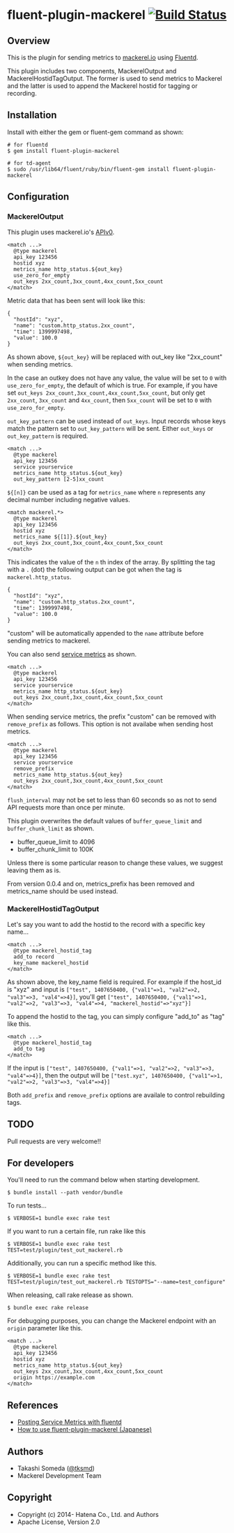 # fluent-plugin-mackerel [![Build Status](https://travis-ci.org/mackerelio/fluent-plugin-mackerel.png?branch=master)](https://travis-ci.org/mackerelio/fluent-plugin-mackerel)

## Overview

This is the plugin for sending metrics to [mackerel.io](http://mackerel.io/) using [Fluentd](http://fluentd.org).

This plugin includes two components, MackerelOutput and MackerelHostidTagOutput. The former is used to send metrics to Mackerel and the latter is used to append the Mackerel hostid for tagging or recording.

## Installation

Install with either the gem or fluent-gem command as shown:

```
# for fluentd
$ gem install fluent-plugin-mackerel

# for td-agent
$ sudo /usr/lib64/fluent/ruby/bin/fluent-gem install fluent-plugin-mackerel
```

## Configuration

### MackerelOutput

This plugin uses mackerel.io's [APIv0](https://mackerel.io/api-docs/).
```
<match ...>
  @type mackerel
  api_key 123456
  hostid xyz
  metrics_name http_status.${out_key}
  use_zero_for_empty
  out_keys 2xx_count,3xx_count,4xx_count,5xx_count
</match>
```

Metric data that has been sent will look like this:
```
{
  "hostId": "xyz",
  "name": "custom.http_status.2xx_count",
  "time": 1399997498,
  "value": 100.0
}
```
As shown above, `${out_key}` will be replaced with out_key like "2xx_count" when sending metrics.

In the case an outkey does not have any value, the value will be set to `0` with `use_zero_for_empty`, the default of which is true.
For example, if you have set `out_keys 2xx_count,3xx_count,4xx_count,5xx_count`, but only get `2xx_count`, `3xx_count` and `4xx_count`, then `5xx_count` will be set to `0` with `use_zero_for_empty`.

`out_key_pattern` can be used instead of `out_keys`. Input records whose keys match the pattern set to `out_key_pattern` will be sent. Either `out_keys` or `out_key_pattern` is required.

```
<match ...>
  @type mackerel
  api_key 123456
  service yourservice
  metrics_name http_status.${out_key}
  out_key_pattern [2-5]xx_count
```

`${[n]}` can be used as a tag for `metrics_name` where `n` represents any decimal number including negative values.

```
<match mackerel.*>
  @type mackerel
  api_key 123456
  hostid xyz
  metrics_name ${[1]}.${out_key}
  out_keys 2xx_count,3xx_count,4xx_count,5xx_count
</match>
```

This indicates the value of the `n` th index of the array. By splitting the tag with a `.` (dot) the following output can be got when the tag is `mackerel.http_status`.
```
{
  "hostId": "xyz",
  "name": "custom.http_status.2xx_count",
  "time": 1399997498,
  "value": 100.0
}
```
"custom" will be automatically appended to the `name` attribute before sending metrics to mackerel.

You can also send [service metrics](http://help.mackerel.io/entry/spec/api/v0#service-metric-value-post) as shown.
```
<match ...>
  @type mackerel
  api_key 123456
  service yourservice
  metrics_name http_status.${out_key}
  out_keys 2xx_count,3xx_count,4xx_count,5xx_count
</match>
```

When sending service metrics, the prefix "custom" can be removed with `remove_prefix` as follows.
This option is not availabe when sending host metrics.

```
<match ...>
  @type mackerel
  api_key 123456
  service yourservice
  remove_prefix
  metrics_name http_status.${out_key}
  out_keys 2xx_count,3xx_count,4xx_count,5xx_count
</match>
```

`flush_interval` may not be set to less than 60 seconds so as not to send API requests more than once per minute.

This plugin overwrites the default values of `buffer_queue_limit` and `buffer_chunk_limit` as shown.

* buffer_queue_limit to 4096
* buffer_chunk_limit to 100K

Unless there is some particular reason to change these values, we suggest leaving them as is.

From version 0.0.4 and on, metrics_prefix has been removed and metrics_name should be used instead.

### MackerelHostidTagOutput

Let's say you want to add the hostid to the record with a specific key name...
```
<match ...>
  @type mackerel_hostid_tag
  add_to record
  key_name mackerel_hostid
</match>
```
As shown above, the key_name field is required. For example if the host_id is "xyz" and input is `["test", 1407650400, {"val1"=>1, "val2"=>2, "val3"=>3, "val4"=>4}]`, you'll get `["test", 1407650400, {"val1"=>1, "val2"=>2, "val3"=>3, "val4"=>4, "mackerel_hostid"=>"xyz"}]`

To append the hostid to the tag, you can simply configure "add_to" as "tag" like this.
```
<match ...>
  @type mackerel_hostid_tag
  add_to tag
</match>
```
If the input is `["test", 1407650400, {"val1"=>1, "val2"=>2, "val3"=>3, "val4"=>4}]`, then the output will be `["test.xyz", 1407650400, {"val1"=>1, "val2"=>2, "val3"=>3, "val4"=>4}]`

Both `add_prefix` and `remove_prefix` options are availale to control rebuilding tags.

## TODO

Pull requests are very welcome!!

## For developers

You'll need to run the command below when starting development.
```
$ bundle install --path vendor/bundle
```

To run tests...
```
$ VERBOSE=1 bundle exec rake test
```

If you want to run a certain file, run rake like this
```
$ VERBOSE=1 bundle exec rake test TEST=test/plugin/test_out_mackerel.rb
```

Additionally, you can run a specific method like this.
```
$ VERBOSE=1 bundle exec rake test TEST=test/plugin/test_out_mackerel.rb TESTOPTS="--name=test_configure"
```

When releasing, call rake release as shown.
```
$ bundle exec rake release
```

For debugging purposes, you can change the Mackerel endpoint with an `origin` parameter like this.
```
<match ...>
  @type mackerel
  api_key 123456
  hostid xyz
  metrics_name http_status.${out_key}
  out_keys 2xx_count,3xx_count,4xx_count,5xx_count
  origin https://example.com
</match>
```

## References

* [Posting Service Metrics with fluentd](http://help.mackerel.io/entry/advanced/fluentd)
* [How to use fluent-plugin-mackerel (Japanese)](http://qiita.com/tksmd/items/1212331a5a18afe520df)

## Authors

- Takashi Someda ([@tksmd](http://twitter.com/tksmd/))
- Mackerel Development Team

## Copyright

* Copyright (c) 2014- Hatena Co., Ltd. and Authors
* Apache License, Version 2.0
